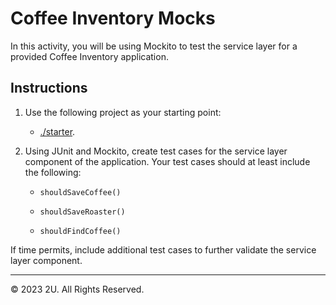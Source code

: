# Coffee Inventory Mocks

In this activity, you will be using Mockito to test the service layer for a provided Coffee Inventory application.

## Instructions

1. Use the following project as your starting point:

   - [./starter](./starter).

2. Using JUnit and Mockito, create test cases for the service layer component of the application. Your test cases should at least include the following:

   - `shouldSaveCoffee()`

   - `shouldSaveRoaster()`

   - `shouldFindCoffee()`

If time permits, include additional test cases to further validate the service layer component.

---

© 2023 2U. All Rights Reserved.
